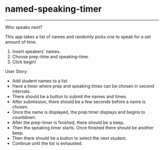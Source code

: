 # named-speaking-timer
---

Who speaks next?

This app takes a list of names and randomly picks one to speak for a set amount of time.

1. Insert speakers' names.
2. Choose prep-time and speaking-time.
3. Click begin!

User Story:
- Add student names to a list
- Have a timer where prep and speaking times can be chosen in second intervals.
- There should be a button to submit the names and times.
- After submission, there should be a few seconds before a name is chosen.
- Once the name is displayed, the prep timer displays and begins to countdown.
- After the prep-timer is finished, there should be a beep.
- Then the speaking timer starts.  Once finished there should be another beep.
- Then there should be a button to select the next student.
- Continue until the list is exhausted.
